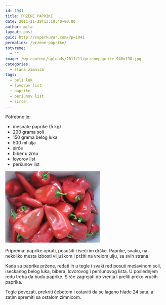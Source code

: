 ```yaml
---
id: 1941
title: PRŽENE PAPRIKE
date: 2011-11-28T13:19:40+00:00
author: mila
layout: post
guid: http://superkuvar.com/?p=1941
permalink: /przene-paprike/
totvreme:
  - ""
image: /wp-content/uploads/2011/11/przenepaprike-940x198.jpg
categories:
  - slana zimnica
tags:
  - beli luk
  - lovorov list
  - paprike
  - peršunov list
  - sirće
---
```

Potrebno je:

  * mesnate paprike (5 kg)
  * 200 grama soli
  * 150 grama belog luka
  * 500 ml ulja
  * sirće
  * biber u zrnu
  * lovorov list
  * peršunov list

[<img class="alignnone size-medium wp-image-8809" src="/wp-content/uploads/2011/11/przenepaprike-300x225.jpg" alt="przenepaprike" width="300" height="225" />](/wp-content/uploads/2011/11/przenepaprike.jpg)

Priprema: paprike oprati, posušiti i iseći im drške. Paprike, svaku, na nekoliko mesta izbosti viljuškom i pržiti na vrelom ulju, sa svih strana.

Kada su paprike pržene, ređati ih u tegle i svaki red posuti mešavinom soli, iseckanog belog luka, bibera, lovorovog i peršunovog lista. U poslednjem redu treba da budu paprike. Sirće zagrejati do vrenja i preliti preko vrućih paprika.

Tegle povezati, prekriti ćebetom i ostaviti da se lagano hlade 24 sata, a zatim spremiti sa ostalom zimnicom.
